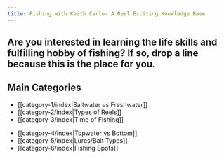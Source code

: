 ```yaml
---
title: Fishing with Keith Carle- A Reel Exciting Knowledge Base
---
```

## Are you interested in learning the life skills and fulfilling hobby of fishing? If so, drop a line because this is the place for you.

## Main Categories

* [[category-1/index|Saltwater vs Freshwater]]
* [[category-2/index|Types of Reels]]
*  [[category-3/index|Time of Fishing]]
- [[category-4/index|Topwater vs Bottom]]
-  [[category-5/index|Lures/Bait Types]]
- [[category-6/index|Fishing Spots]]

